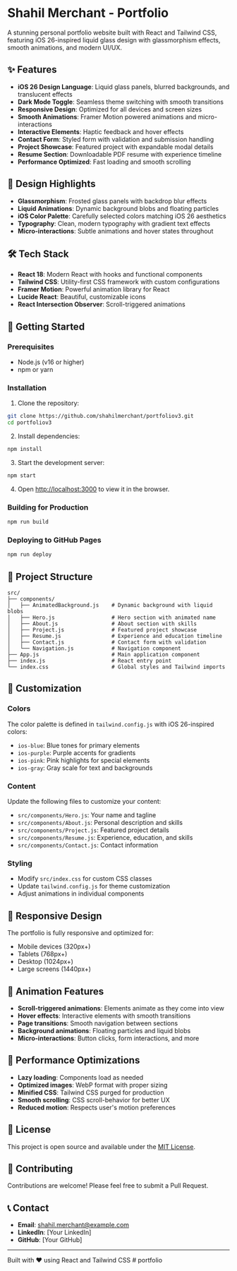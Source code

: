 # Shahil Merchant - Portfolio

A stunning personal portfolio website built with React and Tailwind CSS, featuring iOS 26-inspired liquid glass design with glassmorphism effects, smooth animations, and modern UI/UX.

## ✨ Features

- **iOS 26 Design Language**: Liquid glass panels, blurred backgrounds, and translucent effects
- **Dark Mode Toggle**: Seamless theme switching with smooth transitions
- **Responsive Design**: Optimized for all devices and screen sizes
- **Smooth Animations**: Framer Motion powered animations and micro-interactions
- **Interactive Elements**: Haptic feedback and hover effects
- **Contact Form**: Styled form with validation and submission handling
- **Project Showcase**: Featured project with expandable modal details
- **Resume Section**: Downloadable PDF resume with experience timeline
- **Performance Optimized**: Fast loading and smooth scrolling

## 🎨 Design Highlights

- **Glassmorphism**: Frosted glass panels with backdrop blur effects
- **Liquid Animations**: Dynamic background blobs and floating particles
- **iOS Color Palette**: Carefully selected colors matching iOS 26 aesthetics
- **Typography**: Clean, modern typography with gradient text effects
- **Micro-interactions**: Subtle animations and hover states throughout

## 🛠️ Tech Stack

- **React 18**: Modern React with hooks and functional components
- **Tailwind CSS**: Utility-first CSS framework with custom configurations
- **Framer Motion**: Powerful animation library for React
- **Lucide React**: Beautiful, customizable icons
- **React Intersection Observer**: Scroll-triggered animations

## 🚀 Getting Started

### Prerequisites

- Node.js (v16 or higher)
- npm or yarn

### Installation

1. Clone the repository:
```bash
git clone https://github.com/shahilmerchant/portfoliov3.git
cd portfoliov3
```

2. Install dependencies:
```bash
npm install
```

3. Start the development server:
```bash
npm start
```

4. Open [http://localhost:3000](http://localhost:3000) to view it in the browser.

### Building for Production

```bash
npm run build
```

### Deploying to GitHub Pages

```bash
npm run deploy
```

## 📁 Project Structure

```
src/
├── components/
│   ├── AnimatedBackground.js    # Dynamic background with liquid blobs
│   ├── Hero.js                  # Hero section with animated name
│   ├── About.js                 # About section with skills
│   ├── Project.js               # Featured project showcase
│   ├── Resume.js                # Experience and education timeline
│   ├── Contact.js               # Contact form with validation
│   └── Navigation.js            # Navigation component
├── App.js                       # Main application component
├── index.js                     # React entry point
└── index.css                    # Global styles and Tailwind imports
```

## 🎯 Customization

### Colors
The color palette is defined in `tailwind.config.js` with iOS 26-inspired colors:
- `ios-blue`: Blue tones for primary elements
- `ios-purple`: Purple accents for gradients
- `ios-pink`: Pink highlights for special elements
- `ios-gray`: Gray scale for text and backgrounds

### Content
Update the following files to customize your content:
- `src/components/Hero.js`: Your name and tagline
- `src/components/About.js`: Personal description and skills
- `src/components/Project.js`: Featured project details
- `src/components/Resume.js`: Experience, education, and skills
- `src/components/Contact.js`: Contact information

### Styling
- Modify `src/index.css` for custom CSS classes
- Update `tailwind.config.js` for theme customization
- Adjust animations in individual components

## 📱 Responsive Design

The portfolio is fully responsive and optimized for:
- Mobile devices (320px+)
- Tablets (768px+)
- Desktop (1024px+)
- Large screens (1440px+)

## 🎨 Animation Features

- **Scroll-triggered animations**: Elements animate as they come into view
- **Hover effects**: Interactive elements with smooth transitions
- **Page transitions**: Smooth navigation between sections
- **Background animations**: Floating particles and liquid blobs
- **Micro-interactions**: Button clicks, form interactions, and more

## 🔧 Performance Optimizations

- **Lazy loading**: Components load as needed
- **Optimized images**: WebP format with proper sizing
- **Minified CSS**: Tailwind CSS purged for production
- **Smooth scrolling**: CSS scroll-behavior for better UX
- **Reduced motion**: Respects user's motion preferences

## 📄 License

This project is open source and available under the [MIT License](LICENSE).

## 🤝 Contributing

Contributions are welcome! Please feel free to submit a Pull Request.

## 📞 Contact

- **Email**: shahil.merchant@example.com
- **LinkedIn**: [Your LinkedIn]
- **GitHub**: [Your GitHub]

---

Built with ❤️ using React and Tailwind CSS # portfolio
